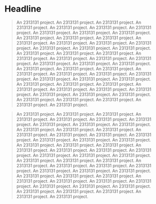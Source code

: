 # Headline

> An 2313131 project.
> An 2313131 project.
> An 2313131 project.
> An 2313131 project.
> An 2313131 project.
> An 2313131 project.
> An 2313131 project.
> An 2313131 project.
> An 2313131 project.
> An 2313131 project.
> An 2313131 project.
> An 2313131 project.
> An 2313131 project.
> An 2313131 project.
> An 2313131 project.
> An 2313131 project.
> An 2313131 project.
> An 2313131 project.
> An 2313131 project.
> An 2313131 project.
> An 2313131 project.
> An 2313131 project.
> An 2313131 project.
> An 2313131 project.
> An 2313131 project.
> An 2313131 project.
> An 2313131 project.
> An 2313131 project.
> An 2313131 project.
> An 2313131 project.
> An 2313131 project.
> An 2313131 project.
> An 2313131 project.
> An 2313131 project.
> An 2313131 project.
> An 2313131 project.
> An 2313131 project.
> An 2313131 project.
> An 2313131 project.
> An 2313131 project.
> An 2313131 project.
> An 2313131 project.
> An 2313131 project.
> An 2313131 project.
> An 2313131 project.
> An 2313131 project.
> An 2313131 project.
> An 2313131 project.
> An 2313131 project.
> An 2313131 project.
> An 2313131 project.
> An 2313131 project.
> An 2313131 project.
> An 2313131 project.
> An 2313131 project.

> An 2313131 project.
> An 2313131 project.
> An 2313131 project.
> An 2313131 project.
> An 2313131 project.
> An 2313131 project.
> An 2313131 project.
> An 2313131 project.
> An 2313131 project.
> An 2313131 project.
> An 2313131 project.
> An 2313131 project.
> An 2313131 project.
> An 2313131 project.
> An 2313131 project.
> An 2313131 project.
> An 2313131 project.
> An 2313131 project.
> An 2313131 project.
> An 2313131 project.
> An 2313131 project.
> An 2313131 project.
> An 2313131 project.
> An 2313131 project.
> An 2313131 project.
> An 2313131 project.
> An 2313131 project.
> An 2313131 project.
> An 2313131 project.
> An 2313131 project.
> An 2313131 project.
> An 2313131 project.
> An 2313131 project.
> An 2313131 project.
> An 2313131 project.
> An 2313131 project.
> An 2313131 project.
> An 2313131 project.
> An 2313131 project.
> An 2313131 project.
> An 2313131 project.
> An 2313131 project.
> An 2313131 project.
> An 2313131 project.
> An 2313131 project.
> An 2313131 project.
> An 2313131 project.
> An 2313131 project.
> An 2313131 project.
> An 2313131 project.
> An 2313131 project.
> An 2313131 project.
> An 2313131 project.
> An 2313131 project.
> An 2313131 project.
